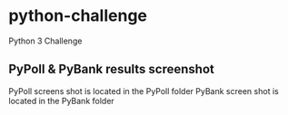 # python-challenge
Python 3 Challenge
## PyPoll & PyBank results screenshot
PyPoll screens shot is located in the PyPoll folder
PyBank screen shot is located in the PyBank folder
